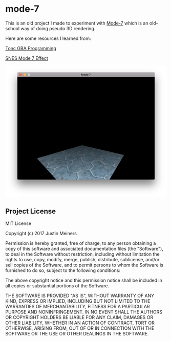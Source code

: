 # mode-7

This is an old project I made to experiment with [Mode-7](https://en.wikipedia.org/wiki/Mode_7) which is an old-school way of doing pseudo 3D rendering.

Here are some resources I learned from:

[Tonc GBA Programming](http://www.coranac.com/tonc/text/toc.htm)

[SNES Mode 7 Effect](http://gamedev.stackexchange.com/questions/24957/doing-an-snes-mode-7-affine-transform-effect-in-pygame)

![Mode7 Screenshot](screenshots/1.png)


## Project License

MIT License

Copyright (c) 2017 Justin Meiners

Permission is hereby granted, free of charge, to any person obtaining a copy of this software and associated documentation files (the "Software"), to deal in the Software without restriction, including without limitation the rights to use, copy, modify, merge, publish, distribute, sublicense, and/or sell copies of the Software, and to permit persons to whom the Software is furnished to do so, subject to the following conditions:

The above copyright notice and this permission notice shall be included in all copies or substantial portions of the Software.

THE SOFTWARE IS PROVIDED "AS IS", WITHOUT WARRANTY OF ANY KIND, EXPRESS OR IMPLIED, INCLUDING BUT NOT LIMITED TO THE WARRANTIES OF MERCHANTABILITY, FITNESS FOR A PARTICULAR PURPOSE AND NONINFRINGEMENT. IN NO EVENT SHALL THE AUTHORS OR COPYRIGHT HOLDERS BE LIABLE FOR ANY CLAIM, DAMAGES OR OTHER LIABILITY, WHETHER IN AN ACTION OF CONTRACT, TORT OR OTHERWISE, ARISING FROM, OUT OF OR IN CONNECTION WITH THE SOFTWARE OR THE USE OR OTHER DEALINGS IN THE SOFTWARE.


